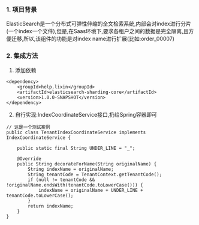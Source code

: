 ### 1. 项目背景
ElasticSearch是一个分布式可弹性伸缩的全文检索系统,内部会对index进行分片(一个index一个文件),但是,在Saas环境下,要求各租户之间的数据是完全隔离,且方便迁移,所以,该组件的功能是对index name进行扩展(比如:order_00007)  

### 2. 集成方法
1) 添加依赖
```
<dependency>
    <groupId>help.lixin</groupId>
    <artifactId>elasticsearch-sharding-core</artifactId>
    <version>1.0.0-SNAPSHOT</version>
</dependency>
```
2) 自行实现:IndexCoordinateService接口,扔给Spring容器即可
```
// 这是一个测试案例
public class TenantIndexCoordinateService implements IndexCoordinateService {

    public static final String UNDER_LINE = "_";

    @Override
    public String decorateForName(String originalName) {
        String indexName = originalName;
        String tenantCode = TenantContext.getTenantCode();
        if (null != tenantCode && !originalName.endsWith(tenantCode.toLowerCase())) {
            indexName = originalName + UNDER_LINE + tenantCode.toLowerCase();
        }
        return indexName;
    }
}
```
